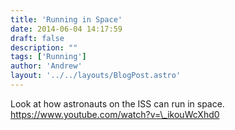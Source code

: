 ```yaml
---
title: 'Running in Space'
date: 2014-06-04 14:17:59
draft: false
description: ""
tags: ['Running']
author: 'Andrew'
layout: '../../layouts/BlogPost.astro'
---
```


Look at how astronauts on the ISS can run in space. https://www.youtube.com/watch?v=\_ikouWcXhd0
